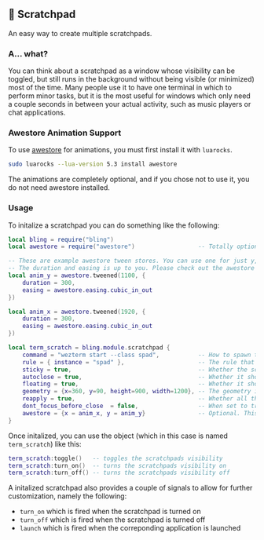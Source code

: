## 🍃 Scratchpad <!-- {docsify-ignore} -->

An easy way to create multiple scratchpads.

### A... what?

You can think about a scratchpad as a window whose visibility can be toggled, but still runs in the background without being visible (or minimized) most of the time. Many people use it to have one terminal in which to perform minor tasks, but it is the most useful for windows which only need a couple seconds in between your actual activity, such as music players or chat applications.

### Awestore Animation Support

To use [awestore](https://github.com/K4rakara/awestore) for animations, you must first install it with `luarocks`.
```bash
sudo luarocks --lua-version 5.3 install awestore
```
The animations are completely optional, and if you chose not to use it, you do not need awestore installed.

### Usage

To initalize a scratchpad you can do something like the following:

```lua
local bling = require("bling")
local awestore = require("awestore")                  -- Totally optional, only required if you are using animations.

-- These are example awestore tween stores. You can use one for just y, just x, or both.
-- The duration and easing is up to you. Please check out the awestore docs to learn more.
local anim_y = awestore.tweened(1100, {
    duration = 300,
    easing = awestore.easing.cubic_in_out
})

local anim_x = awestore.tweened(1920, {
    duration = 300,
    easing = awestore.easing.cubic_in_out
})

local term_scratch = bling.module.scratchpad {
    command = "wezterm start --class spad",           -- How to spawn the scratchpad
    rule = { instance = "spad" },                     -- The rule that the scratchpad will be searched by
    sticky = true,                                    -- Whether the scratchpad should be sticky
    autoclose = true,                                 -- Whether it should hide itself when losing focus
    floating = true,                                  -- Whether it should be floating
    geometry = {x=360, y=90, height=900, width=1200}, -- The geometry in a floating state
    reapply = true,                                   -- Whether all those properties should be reapplied on every new opening of the scratchpad (MUST BE TRUE FOR ANIMATIONS)
    dont_focus_before_close  = false,                 -- When set to true, the scratchpad will be closed by the toggle function regardless of whether its focused or not. When set to false, the toggle function will first bring the scratchpad into focus and only close it on a second call
    awestore = {x = anim_x, y = anim_y}               -- Optional. This is how you can pass in the stores for animations. If you don't want animations, you can ignore this option.
}
```

Once initalized, you can use the object (which in this case is named `term_scratch`) like this:

```lua
term_scratch:toggle()   -- toggles the scratchpads visibility
term_scratch:turn_on()  -- turns the scratchpads visibility on
term_scratch:turn_off() -- turns the scratchpads visibility off
```

A initalized scratchpad also provides a couple of signals to allow for further customization, namely the following:

- `turn_on` which is fired when the scratchpad is turned on
- `turn_off` which is fired when the scratchpad is turned off
- `launch` which is fired when the correponding application is launched

